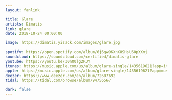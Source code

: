 ```yaml
---
layout: fanlink

title: Glare
artists: Dimatis
link: glare
date: 2018-10-24 00:00:00

image: https://dimatis.yizack.com/images/glare.jpg

spotify: https://open.spotify.com/album/6j6qw9KXnX8SHsU60pXXmj
soundcloud: https://soundcloud.com/certified/dimatis-glare
youtube: https://youtu.be/30nO0lg2PJY
itunes: https://music.apple.com/us/album/glare-single/1435619621?app=itunes
apple: https://music.apple.com/us/album/glare-single/1435619621?app=music
deezer: https://www.deezer.com/en/album/72607692
tidal: https://tidal.com/browse/album/94756567

dark: false
---
```

